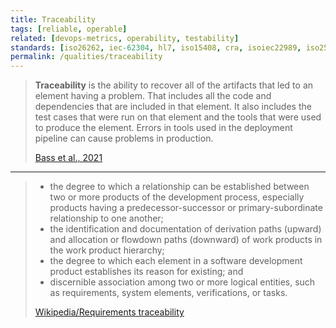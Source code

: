 ```yaml
---
title: Traceability
tags: [reliable, operable]
related: [devops-metrics, operability, testability]
standards: [iso26262, iec-62304, hl7, iso15408, cra, isoiec22989, iso25024, do178c, iso42010]
permalink: /qualities/traceability
---
```


> **Traceability** is the ability to recover all of the artifacts that led to an element having a problem.
> That includes all the code and dependencies that are included in that element.
> It also includes the test cases that were run on that element and the tools that were used to produce the element.
> Errors in tools used in the deployment pipeline can cause problems in production.
>
> [Bass et al., 2021](/references/#bass2021software)

<hr class="with-no-margin"/>

> - the degree to which a relationship can be established between two or more products of the development process, especially products having a predecessor-successor or primary-subordinate relationship to one another;
> - the identification and documentation of derivation paths (upward) and allocation or flowdown paths (downward) of work products in the work product hierarchy;
> - the degree to which each element in a software development product establishes its reason for existing; and
> - discernible association among two or more logical entities, such as requirements, system elements, verifications, or tasks.
>
> [Wikipedia/Requirements traceability](https://en.wikipedia.org/wiki/Requirements_traceability)
